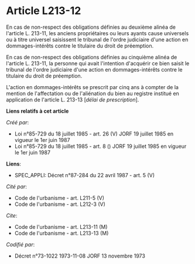 # Article L213-12

En cas de non-respect des obligations définies au deuxième alinéa de l'article L. 213-11, les anciens propriétaires ou leurs
ayants cause universels ou à titre universel saisissent le tribunal de l'ordre judiciaire d'une action en dommages-intérêts
contre le titulaire du droit de préemption.

En cas de non-respect des obligations définies au cinquième alinéa de l'article L. 213-11, la personne qui avait l'intention
d'acquérir ce bien saisit le tribunal de l'ordre judiciaire d'une action en dommages-intérêts contre le titulaire du droit de
préemption.

L'action en dommages-intérêts se prescrit par cinq ans à compter de la mention de l'affectation ou de l'aliénation du bien au
registre institué en application de l'article L. 213-13 [*délai de prescription*].

**Liens relatifs à cet article**

_Créé par_:

  - Loi n°85-729 du 18 juillet 1985 - art. 26 (V) JORF 19 juillet 1985   en vigueur le 1er juin 1987
  - Loi n°85-729 du 18 juillet 1985 - art. 8 () JORF 19 juillet 1985   en vigueur le 1er juin 1987

**Liens**:

  - SPEC_APPLI: Décret n°87-284 du 22 avril 1987 - art. 5 (V)

_Cité par_:

  - Code de l'urbanisme - art. L211-5 (V)
  - Code de l'urbanisme - art. L212-3 (V)

_Cite_:

  - Code de l'urbanisme - art. L213-11 (M)
  - Code de l'urbanisme - art. L213-13 (M)

_Codifié par_:

  - Décret n°73-1022 1973-11-08 JORF 13 novembre 1973
